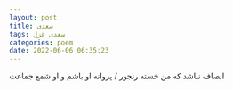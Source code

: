 ```yaml
---
layout: post
title: سعدی
tags: سعدی غزل
categories: poem
date: 2022-06-06 06:35:23
---
```


انصاف نباشد که من خسته رنجور / پروانه او باشم و او شمع جماعت
